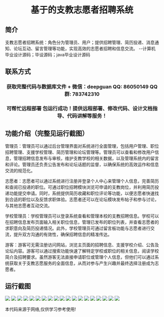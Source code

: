 <p><h1 align="center">基于的支教志愿者招聘系统</h1></p>

## 简介
支教志愿者招聘系统：角色分为管理员、用户；提供招聘管理、简历投递、消息通知、论坛互动、留言管理等功能，实现高效的志愿者招聘和信息交流。    --计算机毕业设计源码；毕设源码；java毕业设计源码


## 联系方式
<p><h3 align="center">获取完整代码与数据库文件 + 微信：deepguan QQ: 86050149 QQ群: 783742310</h3></p>
<p><h3 align="center">可帮忙远程部署 包运行成功！提供远程部署、修改代码、设计文档指导、代码讲解等服务！</h3></p>

## 功能介绍（完整见运行截图）
管理员：管理员可以通过后台管理界面对系统进行全面管理，包括用户管理、职位招聘管理、支援学校管理、简历管理和论坛管理等。管理员可以查看和修改用户信息，管理招聘信息发布与审核，维护支教学校的相关数据，以及管理系统内的留言和评论。管理员还负责公告发布和论坛话题的监督，以确保系统的高效运作和信息交流的规范化。

志愿者：志愿者可以通过系统进行注册并登录个人中心来管理个人信息，完善简历和查阅已投递的职位。可通过职位招聘模块浏览可申请的支教岗位，并利用简历投递功能提交申请。同时，系统提供简历收藏和职位评论等功能，以便志愿者快速找到合适的职位以及反馈求职体验。志愿者还可以在论坛模块发布帖子和参与讨论，与其他志愿者互动交流。

学校管理员：学校管理员可以登录系统查看和管理本校的支教招聘信息。学校可以在招聘信息发布页面输入相关职位信息，管理已发布的职位列表，并查看志愿者的求职意向及简历投递情况。此外，学校管理员可通过留言板功能与志愿者进行交流，提升双方沟通的有效性，确保招聘信息的精准传达。

游客：游客可无需注册访问网站，浏览主页面的招聘信息、支援学校介绍、公告及论坛内容。游客可以通过搜索功能快速了解特定学校或职位的相关信息，阅读学校简介及招聘要求。虽然游客无法直接申请职位或管理个人信息，但他们可以通过系统获取关于支教志愿服务的全面信息，从而对参与产生兴趣并最终选择注册成为志愿者。


## 运行截图
![](img/001.jpg)
![](img/002.jpg)
![](img/003.jpg)
![](img/004.jpg)
![](img/005.jpg)
![](img/006.jpg)
![](img/007.jpg)
![](img/008.jpg)
![](img/009.jpg)
![](img/010.jpg)
![](img/011.jpg)
![](img/012.jpg)
![](img/013.jpg)
![](img/014.jpg)
![](img/015.jpg)
![](img/016.jpg)
![](img/017.jpg)
![](img/018.jpg)
![](img/019.jpg)

<p>本代码来源于网络,仅供学习参考使用!</p>

